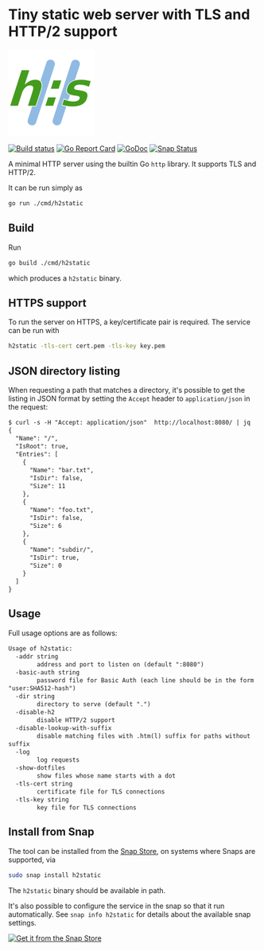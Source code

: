 # Tiny static web server with TLS and HTTP/2 support

![h2static logo](./logo.svg)

[![Build status](https://img.shields.io/travis/albertodonato/h2static.svg)](https://travis-ci.com/albertodonato/h2static)
[![Go Report Card](https://goreportcard.com/badge/github.com/albertodonato/h2static)](https://goreportcard.com/report/github.com/albertodonato/h2static)
[![GoDoc](https://godoc.org/github.com/albertodonato/h2static?status.svg)](https://godoc.org/github.com/albertodonato/h2static)
[![Snap Status](https://build.snapcraft.io/badge/albertodonato/h2static.svg)](https://build.snapcraft.io/user/albertodonato/h2static)


A minimal HTTP server using the builtin Go `http` library. It supports TLS and
HTTP/2.

It can be run simply as

```bash
go run ./cmd/h2static
```


## Build

Run

```bash
go build ./cmd/h2static
```

which produces a `h2static` binary.


## HTTPS support

To run the server on HTTPS, a key/certificate pair is required. The service can
be run with

```bash
h2static -tls-cert cert.pem -tls-key key.pem
```

## JSON directory listing

When requesting a path that matches a directory, it's possible to get the
listing in JSON format by setting the `Accept` header to `application/json` in
the request:

```
$ curl -s -H "Accept: application/json"  http://localhost:8080/ | jq
{
  "Name": "/",
  "IsRoot": true,
  "Entries": [
    {
      "Name": "bar.txt",
      "IsDir": false,
      "Size": 11
    },
    {
      "Name": "foo.txt",
      "IsDir": false,
      "Size": 6
    },
    {
      "Name": "subdir/",
      "IsDir": true,
      "Size": 0
    }
  ]
}
```


## Usage

Full usage options are as follows:

```
Usage of h2static:
  -addr string
        address and port to listen on (default ":8080")
  -basic-auth string
        password file for Basic Auth (each line should be in the form "user:SHA512-hash")
  -dir string
        directory to serve (default ".")
  -disable-h2
        disable HTTP/2 support
  -disable-lookup-with-suffix
        disable matching files with .htm(l) suffix for paths without suffix
  -log
        log requests
  -show-dotfiles
        show files whose name starts with a dot
  -tls-cert string
        certificate file for TLS connections
  -tls-key string
        key file for TLS connections
```


## Install from Snap

The tool can be installed from the [Snap Store](https://snapcraft.io), on
systems where Snaps are supported, via

```bash
sudo snap install h2static
```

The `h2static` binary should be available in path.

It's also possible to configure the service in the snap so that it run
automatically.  See `snap info h2static` for details about the available snap
settings.

[![Get it from the Snap Store](https://snapcraft.io/static/images/badges/en/snap-store-black.svg)](https://snapcraft.io/h2static)
